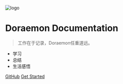 ![logo](https://docsify.js.org/_media/icon.svg)

# Doraemon Documentation

> 工作在于记录，Doraemon任重道远。

- 学习
- 总结
- 生活感悟

[GitHub](https://github.com/MrMalleable/Doraemon)
[Get Started](README '入门')